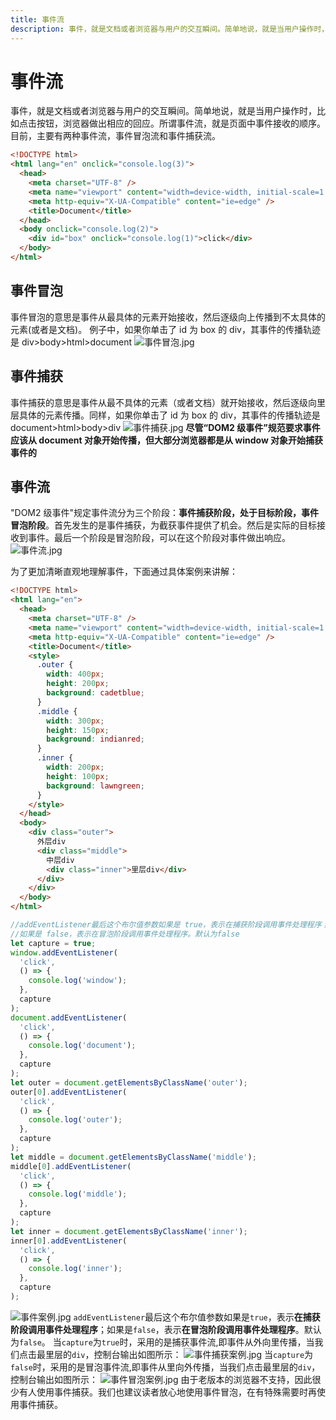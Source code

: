 ```yaml
---
title: 事件流
description: 事件，就是文档或者浏览器与用户的交互瞬间。简单地说，就是当用户操作时，比如点击按钮，浏览器做出相应的回应。所谓事件流，就是页面中事件接收的顺序。目前，主要有两种事件流，事件冒泡流和事件捕获流。
---
```


# 事件流

事件，就是文档或者浏览器与用户的交互瞬间。简单地说，就是当用户操作时，比如点击按钮，浏览器做出相应的回应。所谓事件流，就是页面中事件接收的顺序。目前，主要有两种事件流，事件冒泡流和事件捕获流。

```html
<!DOCTYPE html>
<html lang="en" onclick="console.log(3)">
  <head>
    <meta charset="UTF-8" />
    <meta name="viewport" content="width=device-width, initial-scale=1.0" />
    <meta http-equiv="X-UA-Compatible" content="ie=edge" />
    <title>Document</title>
  </head>
  <body onclick="console.log(2)">
    <div id="box" onclick="console.log(1)">click</div>
  </body>
</html>
```

## 事件冒泡

事件冒泡的意思是事件从最具体的元素开始接收，然后逐级向上传播到不太具体的元素(或者是文档)。 例子中，如果你单击了 id 为 box 的 div，其事件的传播轨迹是 div>body>html>document
![事件冒泡.jpg](../../assets/images/md/event-bubble.png)

## 事件捕获

事件捕获的意思是事件从最不具体的元素（或者文档）就开始接收，然后逐级向里层具体的元素传播。同样，如果你单击了 id 为 box 的 div，其事件的传播轨迹是 document>html>body>div
![事件捕获.jpg](../../assets/images/md/event-catch.png)
**尽管“DOM2 级事件”规范要求事件应该从 document 对象开始传播，但大部分浏览器都是从 window 对象开始捕获事件的**

## 事件流

"DOM2 级事件"规定事件流分为三个阶段：**事件捕获阶段，处于目标阶段，事件冒泡阶段**。首先发生的是事件捕获，为截获事件提供了机会。然后是实际的目标接收到事件。最后一个阶段是冒泡阶段，可以在这个阶段对事件做出响应。
![事件流.jpg](../../assets/images/md/event-stream.png)

为了更加清晰直观地理解事件，下面通过具体案例来讲解：

```html
<!DOCTYPE html>
<html lang="en">
  <head>
    <meta charset="UTF-8" />
    <meta name="viewport" content="width=device-width, initial-scale=1.0" />
    <meta http-equiv="X-UA-Compatible" content="ie=edge" />
    <title>Document</title>
    <style>
      .outer {
        width: 400px;
        height: 200px;
        background: cadetblue;
      }
      .middle {
        width: 300px;
        height: 150px;
        background: indianred;
      }
      .inner {
        width: 200px;
        height: 100px;
        background: lawngreen;
      }
    </style>
  </head>
  <body>
    <div class="outer">
      外层div
      <div class="middle">
        中层div
        <div class="inner">里层div</div>
      </div>
    </div>
  </body>
</html>
```

```js
//addEventListener最后这个布尔值参数如果是 true，表示在捕获阶段调用事件处理程序；
//如果是 false，表示在冒泡阶段调用事件处理程序。默认为false
let capture = true;
window.addEventListener(
  'click',
  () => {
    console.log('window');
  },
  capture
);
document.addEventListener(
  'click',
  () => {
    console.log('document');
  },
  capture
);
let outer = document.getElementsByClassName('outer');
outer[0].addEventListener(
  'click',
  () => {
    console.log('outer');
  },
  capture
);
let middle = document.getElementsByClassName('middle');
middle[0].addEventListener(
  'click',
  () => {
    console.log('middle');
  },
  capture
);
let inner = document.getElementsByClassName('inner');
inner[0].addEventListener(
  'click',
  () => {
    console.log('inner');
  },
  capture
);
```

![事件案例.jpg](../../assets/images/md/event-demo.png)
`addEventListener`最后这个布尔值参数如果是`true`，表示**在捕获阶段调用事件处理程序**；如果是`false`，表示**在冒泡阶段调用事件处理程序**。默认为`false`。
当`capture`为`true`时，采用的是捕获事件流,即事件从外向里传播，当我们点击最里层的`div`，控制台输出如图所示：
![事件捕获案例.jpg](../../assets/images/md/event-catch-demo.png)
当`capture`为`false`时，采用的是冒泡事件流,即事件从里向外传播，当我们点击最里层的`div`，控制台输出如图所示：
![事件冒泡案例.jpg](../../assets/images/md/event-bubble-demo.png)
由于老版本的浏览器不支持，因此很少有人使用事件捕获。我们也建议读者放心地使用事件冒泡，在有特殊需要时再使用事件捕获。
